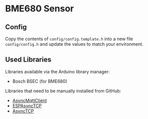 # BME680 Sensor

## Config

Copy the contents of `config/config.template.h` into a new file `config/config.h` and update the values to match your environment.

## Used Libraries

Libraries available via the Arduino library manager:

- Bosch BSEC (for BME680)

Libraries that need to be manually installed from GitHub:

- [AsyncMqttClient](https://github.com/marvinroger/async-mqtt-client)
- [ESPAsyncTCP](https://github.com/me-no-dev/ESPAsyncTCP)
- [AsyncTCP](https://github.com/me-no-dev/AsyncTCP)
